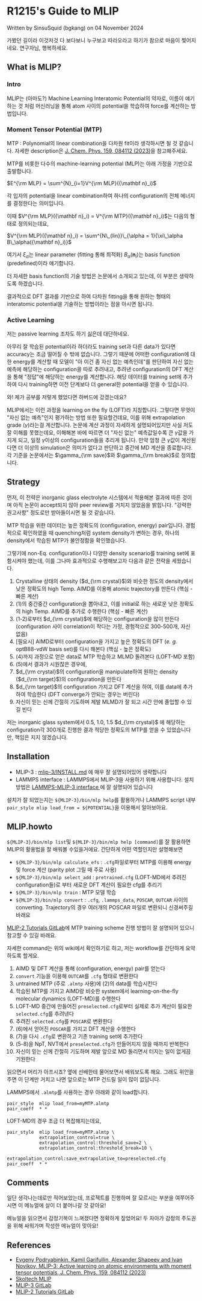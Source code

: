 # R1215's Guide to MLIP
Written by SinsuSquid (bgkang) on 04 November 2024

가봤던 길이라 이것저것 다 보다보니 누구보고 따라오라고 하기가 참으로 마음이 찢어지네요.
연구자님, 행복하세요.

## What is MLIP?
### Intro
MLIP는 (아마도?) Machine Learning Interatomic Potential의 약자로, 이름이 얘기하는 것 처럼 머신러닝을 통해 atom 사이의 potential을 학습하여 force를 계산하는 방법입니다.

### Moment Tensor Potential (MTP)
MTP : Polynomial의 linear combination을 다차원 fit이라 생각하시면 될 것 같습니다. 자세한 description은 [J. Chem. Phys. 159, 084112 (2023)](https://pubs.aip.org/aip/jcp/article/159/8/084112/2908187/MLIP-3-Active-learning-on-atomic-environments-with)을 참고해주세요.

MTP를 비롯한 다수의 machine-learning potential (MLP)는 아래 가정을 기반으로 출발합니다.

$E^{\rm MLP} = \sum^{N}_{i=1}V^{\rm MLP}({\mathbf n}_i)$

각 입자의 potential을 linear combination하여 하나의 configuration의 전체 에너지를 결정한다는 의미입니다.

이때 $V^{\rm MLP}({\mathbf n}_i) = V^{\rm MTP}({\mathbf n}_i)$는 다음의 형태로 정의되는데요,

$V^{\rm MLP}({\mathbf n}_i) = \sum^{N\_{lin}}\_{\alpha = 1}{\xi\_\alpha B\_\alpha({\mathbf n}_i)}$

여기서 $\xi_\alpha$는 linear parameter (fitting 통해 최적화) $B_\alpha({\mathbf n}_i)$는 basis function (predefined)이라 얘기합니다.

더 자세한 basis function의 기술 방법은 논문에서 소개되고 있는데, 이 부분은 생략하도록 하겠습니다.

결과적으로 DFT 결과를 기반으로 하여 다차원 fitting을 통해 원하는 형태의 interatomic potential을 기술하는 방법이라는 점을 아시면 됩니다.

### Active Learning
저는 passive learning 조차도 하기 싫은데 대단하네요.

아무리 잘 학습된 potential이라 하더라도 training set과 다른 data가 있다면 accuracy는 조금 떨어질 수 밖에 없습니다. 그렇기 때문에 어떠한 configuration에 대한 energy를 계산할 때 모델이 "아 이건 좀 자신 없는 예측인데"를 판단하여 자신 없는 예측에 해당하는 configuration을 따로 추려내고, 추려낸 configuration의 DFT 계산을 통해 "정답"에 해당하는 energy를 계산합니다. 해당 데이터를 training set에 추가하여 다시 training하면 이전 단계보다 더 general한 potential을 얻을 수 있습니다. 

와! 제가 공부를 저렇게 했었다면 하버드에 갔겠는데요?

MLIP에서는 이런 과정을 learning on the fly (LOFT)라 지칭합니다. 그렇다면 무엇이 "자신 없는 예측"인지 평가하는 방법 또한 필요할건데요, 이를 위해 extrapolation grade ($\gamma$)라는걸 계산합니다. 논문에 계산 과정이 자세하게 설명되어있지만 사실 저도 잘 이해를 못했는데요, 이해해본 바에 따르면 더 "자신 없는" 예측값일수록 큰 $\gamma$값을 가지게 되고, 일정 $\gamma$이상의  configuration들을 추리게 됩니다. 만약 엄청 큰 $\gamma$값이 계산된다면 더 이상의 simulation은 의미가 없다고 판단하고 중간에 MD 계산을 종료합니다. 각 기준을 논문에서는 $\gamma_{\rm save}$와 $\gamma_{\rm break}$로 정의합니다.

 
## Strategy
먼저, 이 전략은 inorganic glass electrolyte 시스템에서 적용해본 결과에 따른 것이며 아직 논문이 accept되지 않아 peer review를 거치지 않았음을 밝힙니다. "강력한 권고사항" 정도로만 받아들이시면 될 것 같습니다.

MTP 학습을 위한 데이터는 높은 정확도의 (configuration, energy) pair입니다. 경험적으로 확인하였을 때 quenching처럼 system density가 변하는 경우, 하나의 density에서 학습된 MTP가 불안정함을 확인했습니다.

그렇기에 non-Eq. configuration이나 다양한 density scenario를 training set에 포함시켜야 했는데, 이를 그나마 효과적으로 수행해보고자 다음과 같은 전략을 세웠습니다.

1.  Crystalline 상태의 density ($d_{\rm crystal}$)와 비슷한 정도의 density에서 낮은 정확도의 high Temp. AIMD를 이용해 atomic trajectory를 만든다 (핵심 - 빠른 계산)
2. (1)의 중간중간 configuration을 뽑아내고, 이를 initial로 하는 새로운 낮은 정확도의 high Temp. AIMD를 추가로 수행한다 (핵심 - 빠른 계산)
3. (1-2)로부터 $d_{\rm crystal}$에 해당하는 configuration을 많이 만든다 (configuration 사이 correlation이 작다는 가정, 경험적으로 300-500개, 자신 없음)
4. [필요시] AIMD로부터 configuration을 가지고 높은 정확도의 DFT (*e. g.* optB88-vdW basis set)를 다시 해본다 (핵심 - 높은 정확도)
5. (4)까지 과정으로 얻은 data로 MTP 학습하고 MLMD 돌려본다 (LOFT-MD 포함)
6. (5)에서 결과가 시원찮은 경우에,
7. $d_{\rm crystal}$의 configuration을 manipulate하여 원하는 density ($d_{\rm target}$)의 configuration을 만든다
8. $d_{\rm target}$의 configuration 가지고 DFT 계산을 하여, 이를 data에 추가하여 학습한다 (DFT converge가 안되는 경우는 버린다)
9. 자신이 믿는 신께 간절히 기도하며 제발 MLMD가 잘 되고 시간 안에 졸업할 수 있길 빈다

저는 inorganic glass system에서 0.5, 1.0, 1.5 $d_{\rm crystal}$ 에 해당하는 configuration각 300개로 진행한 결과 적당한 정확도의 MTP를 얻을 수 있었습니다만, 책임은 지지 않겠습니다.

## Installation
- MLIP-3 : [mlip-3/INSTALL.md](https://gitlab.com/ashapeev/mlip-3/-/blob/main/INSTALL.md) 에 매우 잘 설명되어있어 생략합니다
- LAMMPS interface : LAMMPS에서  MLIP-3을 사용하기 위해 사용합니다. 설치 방법은 [LAMMPS-MLIP-3 interface ](https://gitlab.com/ivannovikov/interface-lammps-mlip-3/)에 잘 설명되어 있습니다

설치가 잘 되었는지는 `${MLIP-3}/bin/mlp help`를 활용하거나 LAMMPS script 내부 `pair_style mlip load_from = ${POTENTIAL}`을 이용해서 알아보아요.

## MLIP.howto
`${MLIP-3}/bin/mlp list`및 `${MLIP-3}/bin/mlp help [command]`를 잘 활용하면 MLIP의 활용법을 잘 배워볼 수있을거에요. 간단하게 어떤 역할인지만 설명해보면

- `${MLIP-3}/bin/mlp calculate_efs` : `.cfg`파일로부터 MTP를 이용해 energy 및 force 계산 (parity plot 그릴 때 주로 사용)
- `${MLIP-3}/bin/mlp select_add` : `pretrained.cfg` (LOFT-MD에서 추려진 configuration들)로 부터 새로운 DFT 계산이 필요한 cfg를 추리기
- `${MLIP-3}/bin/mlp train` : MTP 모델 학습
- `${MLIP-3}/bin/mlp convert` : `.cfg`, `.lammps_data`, `POSCAR`, `OUTCAR` 사이의 converting. Trajectory의 경우 여러개의 POSCAR 파일로 변환되니 신경써주길 바래요

[MLIP-2 Tutorials GitLab](https://gitlab.com/ashapeev/mlip-2-tutorials/-/wikis/home)에 MTP training scheme 진행 방법이 잘 설명되어 있으니 참고할 수 있길 바래요.

자세한 command는 위의 wiki에서 확인하기로 하고, 저는 workflow를 간단하게 요약하도록 할게요.

1. AIMD 및 DFT 계산을 통해 (configuration, energy) pair를 얻는다
2. `convert` 기능을 이용해 `OUTCAR`를 `.cfg` 형태로 변환한다
3. untrained MTP (주로 `.almtp` 사용)에 (2)의 data를 학습시킨다
4. 학습된 MTP를 가지고 AIMD랑 비슷한 system에서 learning-on-the-fly molecular dynamics (LOFT-MD)를 수행한다
5. LOFT-MD 중간에 만들어진 `preselected.cfg`로부터 실제로 추가 계산이 필요한 `selected.cfg`를 추려낸다
6. 추려진 `selected.cfg`를 `POSCAR`로 변환한다
7. (6)에서 얻어진 `POSCAR`를 가지고 DFT 계산을 수행한다
8. (7)을 다시 `.cfg`로 변환하고 기존 training set에 추가한다
9. (5-8)을  NpT, NVT에서 `preselected.cfg`가 만들어지지 않을 때까지 반복한다
10. 자신이 믿는 신께 간절히 기도하며 제발 앞으로 MD 돌리면서 터지는 일이 없게끔 기원한다

읽으면서 머리가 아프시죠? 옆에 선배한테 물어보면서 배워보도록 해요. 그래도 위안을 주면 이 단계만 거치고 나면 앞으로는 MTP 건드릴 일이 많이 없답니다.  

LAMMPS에서 `.almtp`를 사용하는 경우 아래와 같이 load합니다.
```
pair_style	mlip load_from=myMTP.almtp
pair_coeff	* *
```

LOFT-MD의 경우 조금 더 복잡해지는데요,
```
pair_style	mlip load_from=myMTP.almtp \
			extrapolation_control=true \
			extrapolation_control:threshold_save=2 \
			extrapolation_control:threshold_break=10 \
			extrapolation_control:save_extrapolative_to=preselected.cfg
pair_coeff	* *
```

## Comments
일단 생각나는데로만 적어보았는데, 프로젝트를 진행하며 잘 모르시는 부분을 여쭈어주시면 이 메뉴얼에 살이 더 붙어나갈 것 같아요!

메뉴얼을 읽으면서 감정기복이 느껴졌다면 정확하게 짚었어요! 두 자아가 감정의 주도권을 위해 싸워가며 작성한 메뉴얼이 맞아요!

## References
- [Evgeny Podryabinkin, Kamil Garifullin, Alexander Shapeev and Ivan Novikov, MLIP-3: Active learning on atomic environments with moment tensor potentials, J. Chem. Phys. 159, 084112 (2023)](https://pubs.aip.org/aip/jcp/article/159/8/084112/2908187/MLIP-3-Active-learning-on-atomic-environments-with)
- [Skoltech MLIP](https://mlip.skoltech.ru)
- [MLIP-3 GitLab](https://gitlab.com/ashapeev/mlip-3)
- [MLIP-2 Tutorials GitLab](https://gitlab.com/ashapeev/mlip-2-tutorials)
